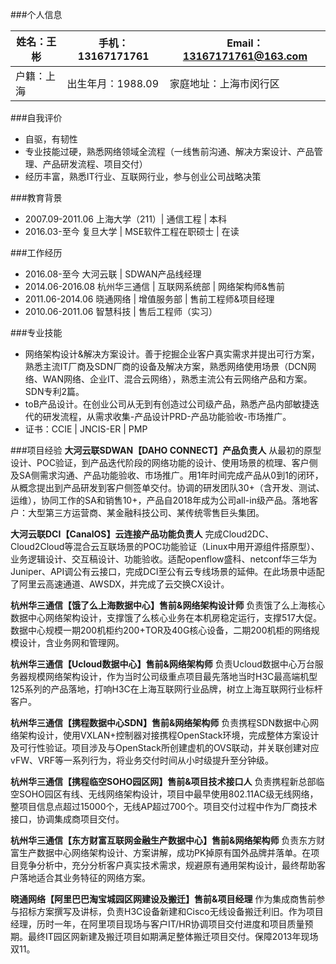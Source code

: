 
###个人信息

| 姓名：王彬 | 手机：13167171761 | Email：13167171761@163.com |
| --- | --- | --- |
| 户籍：上海 | 出生年月：1988.09 | 家庭地址：上海市闵行区 |

###自我评价
* 自驱，有韧性
* 专业技能过硬，熟悉网络领域全流程（一线售前沟通、解决方案设计、产品管理、产品研发流程、项目交付）
* 经历丰富，熟悉IT行业、互联网行业，参与创业公司战略决策


###教育背景
* 2007.09-2011.06 上海大学（211）| 通信工程 | 本科
* 2016.03-至今 复旦大学 | MSE软件工程在职硕士 | 在读

###工作经历
* 2016.08-至今 大河云联 | SDWAN产品线经理
* 2014.06-2016.08 杭州华三通信 | 互联网系统部 | 网络架构师&售前
* 2011.06-2014.06 晓通网络 | 增值服务部 | 售前工程师&项目经理
* 2010.06-2011.06 智慧科技 | 售后工程师（实习）

###专业技能
* 网络架构设计&解决方案设计。善于挖掘企业客户真实需求并提出可行方案，熟悉主流IT厂商及SDN厂商的设备及解决方案，熟悉网络使用场景（DCN网络、WAN网络、企业IT、混合云网络），熟悉主流公有云网络产品和方案。SDN专利2篇。
* toB产品设计。在创业公司从无到有创造过公司级产品，熟悉产品内部敏捷迭代的研发流程，从需求收集-产品设计PRD-产品功能验收-市场推广。
* 证书：CCIE | JNCIS-ER | PMP


###项目经验
**大河云联SDWAN【DAHO CONNECT】产品负责人**
从最初的原型设计、POC验证，到产品迭代阶段的网络功能的设计、使用场景的梳理、客户侧及SA侧需求沟通、产品功能验收、市场推广。用1年时间完成产品从0到1的闭环，从概念提出到产品研发到客户侧签单交付。协调的研发团队30+（含开发、测试、运维），协同工作的SA和销售10+，产品自2018年成为公司all-in级产品。落地客户：大型第三方运营商、某金融科技公司、某传统零售巨头集团。

**大河云联DCI【CanalOS】云连接产品功能负责人**
完成Cloud2DC、Cloud2Cloud等混合云互联场景的POC功能验证（Linux中用开源组件搭原型）、业务逻辑设计、交互稿设计、功能验收。适配openflow盛科、netconf华三华为Juniper、API调公有云接口，完成DCI至公有云专线场景的延伸。在此场景中适配了阿里云高速通道、AWSDX，并完成了云交换CX设计。

**杭州华三通信【饿了么上海数据中心】售前&网络架构设计师**
负责饿了么上海核心数据中心网络架构设计，支撑饿了么核心业务在本机房稳定运行，支撑517大促。数据中心规模一期200机柜约200+TOR及40G核心设备，二期200机柜的网络规模设计，含业务网和管理网。

**杭州华三通信【Ucloud数据中心】售前&网络架构师**
负责Ucloud数据中心万台服务器规模网络架构设计，作为当时公司级重点项目最先落地当时H3C最高端机型125系列的产品落地，打响H3C在上海互联网行业品牌，树立上海互联网行业标杆客户。

**杭州华三通信【携程数据中心SDN】售前&网络架构师**
负责携程SDN数据中心网络架构设计，使用VXLAN+控制器对接携程OpenStack环境，完成整体方案设计及可行性验证。项目涉及与OpenStack所创建虚机的OVS联动，并关联创建对应vFW、VRF等一系列行为，将业务交付时间从小时级提升至分钟级。

**杭州华三通信【携程临空SOHO园区网】售前&项目技术接口人**
负责携程新总部临空SOHO园区有线、无线网络架构设计，项目中最早使用802.11AC级无线网络，整项目信息点超过15000个，无线AP超过700个。项目交付过程中作为厂商技术接口，协调集成商项目交付。

**杭州华三通信【东方财富互联网金融生产数据中心】售前&网络架构师**
负责东方财富生产数据中心网络架构设计、方案讲解，成功PK掉原有国外品牌并落单。在项目竞争分析中，充分分析客户真实技术需求，规避原有通用架构设计，最终帮助客户落地适合其业务特征的网络方案。

**晓通网络【阿里巴巴淘宝城园区网建设及搬迁】售前&项目经理**
作为集成商售前参与招标方案撰写及讲标，负责H3C设备新建和Cisco无线设备搬迁利旧。作为项目经理，历时一年，在阿里项目现场与客户IT/HR协调项目交付进度和项目质量预期。最终IT园区网新建及搬迁项目如期满足整体搬迁项目交付。保障2013年现场双11。


